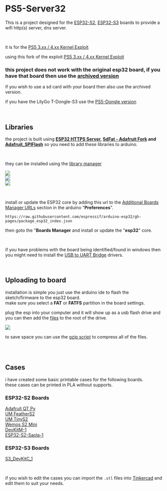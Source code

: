 # PS5-Server32
 
This is a project designed for the <a href=https://www.espressif.com/en/products/socs/esp32-s2>ESP32-S2</a>, <a href=https://www.espressif.com/en/products/socs/esp32-s3>ESP32-S3</a> boards to provide a wifi http(s) server, dns server.

<br>

it is for the <a href=https://github.com/Cryptogenic/PS5-IPV6-Kernel-Exploit>PS5 3.xx / 4.xx Kernel Exploit</a>

using this fork of the exploit <a href=https://github.com/idlesauce/PS5-Exploit-Host>PS5 3.xx / 4.xx Kernel Exploit</a>


### this project does not work with the original esp32 board, if you have that board then use the <a href=https://github.com/stooged/PS5-Server32/tree/main/Archived_PS5_Server32>archived version</a>

if you wish to use a sd card with your board then also use the archived version.

if you have the LilyGo T-Dongle-S3 use the <a href=https://github.com/stooged/PS5-Dongle>PS5-Dongle version</a>


<br>


## Libraries

the project is built using <b><a href=https://github.com/stooged/esp32_https_server>ESP32 HTTPS Server</a>, <a href=https://github.com/adafruit/SdFat>SdFat - Adafruit Fork</a> and <a href=https://github.com/adafruit/Adafruit_SPIFlash>Adafruit_SPIFlash</a></b> so you need to add these libraries to arduino.

<br>

they can be installed using the <a href=https://docs.arduino.cc/software/ide-v1/tutorials/installing-libraries/>library manager</a>

<img src=https://github.com/stooged/PS5-Server32/blob/main/images/esp.jpg><br>
<img src=https://github.com/stooged/PS5-Server32/blob/main/images/spi.jpg><br>
<img src=https://github.com/stooged/PS5-Server32/blob/main/images/fat.jpg><br>

<br>

install or update the ESP32 core by adding this url to the <a href=https://docs.arduino.cc/learn/starting-guide/cores>Additional Boards Manager URLs</a> section in the arduino "<b>Preferences</b>".

` https://raw.githubusercontent.com/espressif/arduino-esp32/gh-pages/package_esp32_index.json `

then goto the "<b>Boards Manager</b> and install or update the "<b>esp32</b>" core.

<br>

if you have problems with the board being identified/found in windows then you might need to install the <a href=https://www.silabs.com/developers/usb-to-uart-bridge-vcp-drivers>USB to UART Bridge</a> drivers.

<br>


## Uploading to board

installation is simple you just use the arduino ide to flash the sketch/firmware to the esp32 board.<br>
make sure you select a <b>FAT</b> or <b>FATFS</b> partition in the board settings.<br>

plug the esp into your computer and it will show up as a usb flash drive and you can then add the <a href=https://github.com/stooged/PS5-Server32/tree/main/files>files</a> to the root of the drive.<br>

<img src=https://github.com/stooged/PS5-Server32/blob/main/images/files.jpg><br>

to save space you can use the <a href=https://github.com/stooged/PS5-Server32/tree/main/gzip>gzip script</a> to compress all of the files.

<br><br>



## Cases

i have created some basic printable cases for the following boards.<br>
these cases can be printed in PLA without supports.

### ESP32-S2 Boards

<a href=https://github.com/stooged/PS5-Server32/tree/main/3D_Printed_Cases/Adafruit_QT_Py>Adafruit QT Py</a><br>
<a href=https://github.com/stooged/PS5-Server32/tree/main/3D_Printed_Cases/UM_FeatherS2>UM FeatherS2</a><br>
<a href=https://github.com/stooged/PS5-Server32/tree/main/3D_Printed_Cases/UM_TinyS2>UM TinyS2</a><br>
<a href=https://github.com/stooged/PS5-Server32/tree/main/3D_Printed_Cases/Wemos_S2_Mini>Wemos S2 Mini</a><br>
<a href=https://github.com/stooged/PS5-Server32/tree/main/3D_Printed_Cases/DevKitM_1>DevKitM-1</a><br>
<a href=https://github.com/stooged/PS5-Server32/tree/main/3D_Printed_Cases/ESP32_S2_Saola_1>ESP32-S2-Saola-1</a><br>


### ESP32-S3 Boards

<a href=https://github.com/stooged/PS5-Server32/tree/main/3D_Printed_Cases/S3_DevKitC_1>S3_DevKitC_1</a><br>

<br>

if you wish to edit the cases you can import the `.stl` files into <a href=https://www.tinkercad.com/>Tinkercad<a/> and edit them to suit your needs.

<br>